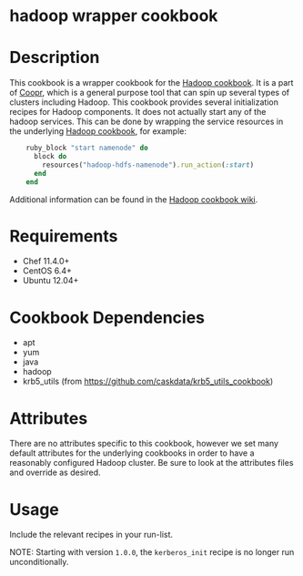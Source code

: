 # hadoop wrapper cookbook

# Description

This cookbook is a wrapper cookbook for the [Hadoop cookbook](https://github.com/caskdata/hadoop_cookbook).  It is a part of [Coopr](https://github.com/caskdata/coopr), which is a general purpose tool that can spin up several types of clusters including Hadoop.  This cookbook provides several initialization recipes for Hadoop components.  It does not actually start any of the hadoop services.  This can be done by wrapping the service resources in the underlying [Hadoop cookbook](https://github.com/caskdata/hadoop_cookbook), for example:
```ruby
    ruby_block "start namenode" do
      block do
        resources("hadoop-hdfs-namenode").run_action(:start)
      end 
    end
```

Additional information can be found in the [Hadoop cookbook wiki](https://github.com/caskdata/hadoop_cookbook/wiki/Wrapping-this-cookbook).


# Requirements

* Chef 11.4.0+
* CentOS 6.4+
* Ubuntu 12.04+


# Cookbook Dependencies

* apt
* yum
* java
* hadoop
* krb5_utils (from https://github.com/caskdata/krb5_utils_cookbook)

# Attributes

There are no attributes specific to this cookbook, however we set many default attributes for the underlying cookbooks in order to have a reasonably configured Hadoop cluster.  Be sure to look at the attributes files and override as desired.


# Usage

Include the relevant recipes in your run-list.


NOTE: Starting with version `1.0.0`, the `kerberos_init` recipe is no longer run unconditionally.
